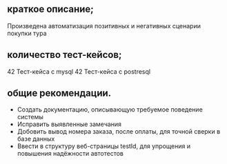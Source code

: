 ## краткое описание;
Произведена автоматизация позитивных и негативных сценарии покупки тура
## количество тест-кейсов;
42 Тест-кейса c mysql
42 Тест-кейса c postresql
## общие рекомендации.
* Создать документацию, описывающую требуемое поведение системы
* Исправить выявленные замечания
* Добовить вывод номера заказа, после оплаты, для точной сверки в базе данных
* Ввести в структуру веб-страницы testId, для упрощения и повышения надёжности автотестов
